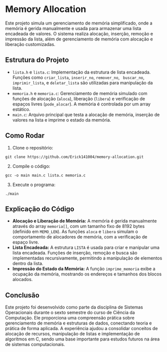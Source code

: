 # Memory Allocation

Este projeto simula um gerenciamento de memória simplificado, onde a memória é gerida manualmente e usada para armazenar uma lista encadeada de valores. O sistema realiza alocação, inserção, remoção e impressão da lista, além de gerenciamento de memória com alocação e liberação customizadas.

## Estrutura do Projeto

- `lista.h` e `lista.c`: Implementação da estrutura de lista encadeada. Funções como `criar_lista`, `inserir_no`, `remover_no`, ` buscar_no`, `imprimir_lista`, e `deletar_lista` são utilizadas para manipulação da lista.
- `memoria.h` e `memoria.c`: Gerenciamento de memória simulado com funções de alocação (`aloca`), liberação (`libera`) e verificação de espaços livres (`pode_alocar`). A memória é controlada por um array estático.
- `main.c`: Arquivo principal que testa a alocação de memória, inserção de valores na lista e imprime o estado da memória.

## Como Rodar

1. Clone o repositório:
```
git clone https://github.com/Erick141004/memory-allocation.git
```
2. Compile o código:
```
gcc -o main main.c lista.c memoria.c  
```
3. Execute o programa:
```
./main
```

## Explicação do Código

- **Alocação e Liberação de Memória:** A memória é gerida manualmente através do array `memoria[]`, com um tamanho fixo de 8192 bytes (definido em `MEMO_LEN`). As funções `aloca` e `libera` simulam o comportamento de alocadores de memória, com a verificação de espaço livre.
- **Lista Encadeada:** A estrutura `LISTA` é usada para criar e manipular uma lista encadeada. Funções de inserção, remoção e busca são implementadas recursivamente, permitindo a manipulação de elementos dentro da lista.
- **Impressão do Estado da Memória:** A função `imprime_memoria` exibe a ocupação da memória, mostrando os endereços e tamanhos dos blocos alocados.

## Conclusão

Este projeto foi desenvolvido como parte da disciplina de Sistemas Operacionais durante o sexto semestre do curso de Ciência da Computação. Ele proporciona uma compreensão prática sobre gerenciamento de memória e estruturas de dados, conectando teoria e prática de forma aplicada. A experiência ajudou a consolidar conceitos de alocação de recursos, manipulação de listas e implementação de algoritmos em C, sendo uma base importante para estudos futuros na área de sistemas computacionais.
